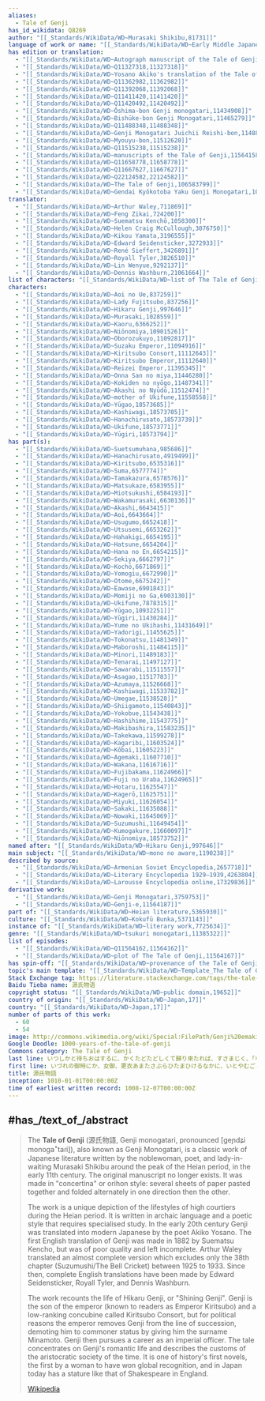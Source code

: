 ```yaml
---
aliases:
  - Tale of Genji
has_id_wikidata: Q8269
author: "[[_Standards/WikiData/WD~Murasaki Shikibu,81731]]"
language of work or name: "[[_Standards/WikiData/WD~Early Middle Japanese,182695]]"
has edition or translation:
  - "[[_Standards/WikiData/WD~Autograph manuscript of the Tale of Genji by Fujiwara no Teika,201335]]"
  - "[[_Standards/WikiData/WD~Q11327318,11327318]]"
  - "[[_Standards/WikiData/WD~Yosano Akiko's translation of the Tale of Genji,11361935]]"
  - "[[_Standards/WikiData/WD~Q11362982,11362982]]"
  - "[[_Standards/WikiData/WD~Q11392068,11392068]]"
  - "[[_Standards/WikiData/WD~Q11411420,11411420]]"
  - "[[_Standards/WikiData/WD~Q11420492,11420492]]"
  - "[[_Standards/WikiData/WD~Ōshima-bon Genji monogatari,11434908]]"
  - "[[_Standards/WikiData/WD~Bishūke-bon Genji Monogatari,11465279]]"
  - "[[_Standards/WikiData/WD~Q11488348,11488348]]"
  - "[[_Standards/WikiData/WD~Genji Monogatari Juichii Reishi-bon,11488717]]"
  - "[[_Standards/WikiData/WD~Myouyu-bon,11512620]]"
  - "[[_Standards/WikiData/WD~Q11515238,11515238]]"
  - "[[_Standards/WikiData/WD~manuscripts of the Tale of Genji,11564158]]"
  - "[[_Standards/WikiData/WD~Q11658778,11658778]]"
  - "[[_Standards/WikiData/WD~Q11667627,11667627]]"
  - "[[_Standards/WikiData/WD~Q22124582,22124582]]"
  - "[[_Standards/WikiData/WD~The Tale of Genji,106583799]]"
  - "[[_Standards/WikiData/WD~Gendai Kyōkotoba Yaku Genji Monogatari,106981933]]"
translator:
  - "[[_Standards/WikiData/WD~Arthur Waley,711869]]"
  - "[[_Standards/WikiData/WD~Feng Zikai,724200]]"
  - "[[_Standards/WikiData/WD~Suematsu Kenchō,1058300]]"
  - "[[_Standards/WikiData/WD~Helen Craig McCullough,3076750]]"
  - "[[_Standards/WikiData/WD~Kikou Yamata,3196555]]"
  - "[[_Standards/WikiData/WD~Edward Seidensticker,3272933]]"
  - "[[_Standards/WikiData/WD~René Sieffert,3426891]]"
  - "[[_Standards/WikiData/WD~Royall Tyler,3826510]]"
  - "[[_Standards/WikiData/WD~Lin Wenyue,9292137]]"
  - "[[_Standards/WikiData/WD~Dennis Washburn,21061664]]"
list of characters: "[[_Standards/WikiData/WD~list of The Tale of Genji characters,837212]]"
characters:
  - "[[_Standards/WikiData/WD~Aoi no Ue,837259]]"
  - "[[_Standards/WikiData/WD~Lady Fujitsubo,837256]]"
  - "[[_Standards/WikiData/WD~Hikaru Genji,997646]]"
  - "[[_Standards/WikiData/WD~Murasaki,1028559]]"
  - "[[_Standards/WikiData/WD~Kaoru,6366252]]"
  - "[[_Standards/WikiData/WD~Niōnomiya,10901526]]"
  - "[[_Standards/WikiData/WD~Oborozukuyo,11092817]]"
  - "[[_Standards/WikiData/WD~Suzaku Emperor,11094916]]"
  - "[[_Standards/WikiData/WD~Kiritsubo Consort,11112643]]"
  - "[[_Standards/WikiData/WD~Kiritsubo Emperor,11112640]]"
  - "[[_Standards/WikiData/WD~Reizei Emperor,11395345]]"
  - "[[_Standards/WikiData/WD~Onna San no miya,11446280]]"
  - "[[_Standards/WikiData/WD~Kokiden no nyōgo,11487341]]"
  - "[[_Standards/WikiData/WD~Akashi no Nyūdō,11512474]]"
  - "[[_Standards/WikiData/WD~mother of Ukifune,11558558]]"
  - "[[_Standards/WikiData/WD~Yūgao,18573685]]"
  - "[[_Standards/WikiData/WD~Kashiwagi,18573705]]"
  - "[[_Standards/WikiData/WD~Hanachirusato,18573739]]"
  - "[[_Standards/WikiData/WD~Ukifune,18573771]]"
  - "[[_Standards/WikiData/WD~Yūgiri,18573794]]"
has part(s):
  - "[[_Standards/WikiData/WD~Suetsumuhana,985686]]"
  - "[[_Standards/WikiData/WD~Hanachirusato,4919499]]"
  - "[[_Standards/WikiData/WD~Kiritsubo,6535316]]"
  - "[[_Standards/WikiData/WD~Suma,6577774]]"
  - "[[_Standards/WikiData/WD~Tamakazura,6578576]]"
  - "[[_Standards/WikiData/WD~Matsukaze,6583955]]"
  - "[[_Standards/WikiData/WD~Miotsukushi,6584193]]"
  - "[[_Standards/WikiData/WD~Wakamurasaki,6630136]]"
  - "[[_Standards/WikiData/WD~Akashi,6643415]]"
  - "[[_Standards/WikiData/WD~Aoi,6643664]]"
  - "[[_Standards/WikiData/WD~Usugumo,6652418]]"
  - "[[_Standards/WikiData/WD~Utsusemi,6653262]]"
  - "[[_Standards/WikiData/WD~Hahakigi,6654195]]"
  - "[[_Standards/WikiData/WD~Hatsune,6654204]]"
  - "[[_Standards/WikiData/WD~Hana no En,6654215]]"
  - "[[_Standards/WikiData/WD~Sekiya,6662797]]"
  - "[[_Standards/WikiData/WD~Kochō,6671869]]"
  - "[[_Standards/WikiData/WD~Yomogiu,6672990]]"
  - "[[_Standards/WikiData/WD~Otome,6675242]]"
  - "[[_Standards/WikiData/WD~Eawase,6901843]]"
  - "[[_Standards/WikiData/WD~Momiji no Ga,6903130]]"
  - "[[_Standards/WikiData/WD~Ukifune,7878315]]"
  - "[[_Standards/WikiData/WD~Yūgao,10932251]]"
  - "[[_Standards/WikiData/WD~Yūgiri,11430284]]"
  - "[[_Standards/WikiData/WD~Yume no Ukihashi,11431649]]"
  - "[[_Standards/WikiData/WD~Yadorigi,11455625]]"
  - "[[_Standards/WikiData/WD~Tokonatsu,11481349]]"
  - "[[_Standards/WikiData/WD~Maboroshi,11484115]]"
  - "[[_Standards/WikiData/WD~Minori,11489183]]"
  - "[[_Standards/WikiData/WD~Tenarai,11497127]]"
  - "[[_Standards/WikiData/WD~Sawarabi,11511557]]"
  - "[[_Standards/WikiData/WD~Asagao,11517783]]"
  - "[[_Standards/WikiData/WD~Azumaya,11526668]]"
  - "[[_Standards/WikiData/WD~Kashiwagi,11533782]]"
  - "[[_Standards/WikiData/WD~Umegae,11538528]]"
  - "[[_Standards/WikiData/WD~Shiigamoto,11540843]]"
  - "[[_Standards/WikiData/WD~Yokobue,11543438]]"
  - "[[_Standards/WikiData/WD~Hashihime,11543775]]"
  - "[[_Standards/WikiData/WD~Makibashira,11583235]]"
  - "[[_Standards/WikiData/WD~Takekawa,11599278]]"
  - "[[_Standards/WikiData/WD~Kagaribi,11603524]]"
  - "[[_Standards/WikiData/WD~Kōbai,11605223]]"
  - "[[_Standards/WikiData/WD~Agemaki,11607710]]"
  - "[[_Standards/WikiData/WD~Wakana,11616716]]"
  - "[[_Standards/WikiData/WD~Fujibakama,11624966]]"
  - "[[_Standards/WikiData/WD~Fuji no Uraba,11624965]]"
  - "[[_Standards/WikiData/WD~Hotaru,11625547]]"
  - "[[_Standards/WikiData/WD~Kagerō,11625751]]"
  - "[[_Standards/WikiData/WD~Miyuki,11626054]]"
  - "[[_Standards/WikiData/WD~Sakaki,11635088]]"
  - "[[_Standards/WikiData/WD~Nowaki,11645069]]"
  - "[[_Standards/WikiData/WD~Suzumushi,11649454]]"
  - "[[_Standards/WikiData/WD~Kumogakure,11660097]]"
  - "[[_Standards/WikiData/WD~Niōnomiya,18573752]]"
named after: "[[_Standards/WikiData/WD~Hikaru Genji,997646]]"
main subject: "[[_Standards/WikiData/WD~mono no aware,1190238]]"
described by source:
  - "[[_Standards/WikiData/WD~Armenian Soviet Encyclopedia,2657718]]"
  - "[[_Standards/WikiData/WD~Literary Encyclopedia 1929—1939,4263804]]"
  - "[[_Standards/WikiData/WD~Larousse Encyclopedia online,17329836]]"
derivative work:
  - "[[_Standards/WikiData/WD~Genji Monogatari,3759753]]"
  - "[[_Standards/WikiData/WD~Genji-e,11564187]]"
part of: "[[_Standards/WikiData/WD~Heian literature,5365930]]"
culture: "[[_Standards/WikiData/WD~Kokufū Bunka,5371143]]"
instance of: "[[_Standards/WikiData/WD~literary work,7725634]]"
genre: "[[_Standards/WikiData/WD~tsukuri monogatari,11385322]]"
list of episodes:
  - "[[_Standards/WikiData/WD~Q11564162,11564162]]"
  - "[[_Standards/WikiData/WD~plot of The Tale of Genji,11564167]]"
has spin-off: "[[_Standards/WikiData/WD~provenance of the Tale of Genji and related works,11564161]]"
topic's main template: "[[_Standards/WikiData/WD~Template_The Tale of Genji,14636263]]"
Stack Exchange tag: https://literature.stackexchange.com/tags/the-tale-of-genji
Baidu Tieba name: 源氏物语
copyright status: "[[_Standards/WikiData/WD~public domain,19652]]"
country of origin: "[[_Standards/WikiData/WD~Japan,17]]"
country: "[[_Standards/WikiData/WD~Japan,17]]"
number of parts of this work:
  - 60
  - 54
image: http://commons.wikimedia.org/wiki/Special:FilePath/Genji%20emaki%2001003%20002.jpg
Google Doodle: 1000-years-of-the-tale-of-genji
Commons category: The Tale of Genji
last line: いつしかと待ちおはするに、かくたどたどしくて歸り來たれば、すさまじく、「なかなかなり」と、思すことさまざまにて、「人の隱し据ゑたるにやあらむ」と、わが御心の思ひ寄らぬ隈なく、落とし置きたまへりしならひに、とぞ本にはべめる。
first line: いづれの御時にか、女御、更衣あまたさぶらひたまひけるなかに、いとやむごとなき際にはあらぬが、すぐれて時めきたまふありけり。
title: 源氏物語
inception: 1010-01-01T00:00:00Z
time of earliest written record: 1008-12-07T00:00:00Z
---
```



## #has_/text_of_/abstract 

> The **Tale of Genji** (源氏物語, Genji monogatari, pronounced [ɡeɲdʑi monoɡaꜜtaɾi]), 
> also known as Genji Monogatari, is a classic work of Japanese literature written by the noblewoman, poet, and lady-in-waiting Murasaki Shikibu around the peak of the Heian period, 
> in the early 11th century. The original manuscript no longer exists. 
> It was made in "concertina" or orihon style: 
> several sheets of paper pasted together and folded alternately in one direction then the other.
>
> The work is a unique depiction of the lifestyles of high courtiers during the Heian period. It is written in archaic language and a poetic style that requires specialised study. In the early 20th century Genji was translated into modern Japanese by the poet Akiko Yosano. The first English translation of Genji was made in 1882 by Suematsu Kencho, but was of poor quality and left incomplete. Arthur Waley translated an almost complete version which excludes only the 38th chapter (Suzumushi/The Bell Cricket) between 1925 to 1933. Since then, complete English translations have been made by Edward Seidensticker, Royall Tyler, and Dennis Washburn.
>
> The work recounts the life of Hikaru Genji, or "Shining Genji". Genji is the son of the emperor (known to readers as Emperor Kiritsubo) and a low-ranking concubine called Kiritsubo Consort, but for political reasons the emperor removes Genji from the line of succession, demoting him to commoner status by giving him the surname Minamoto. Genji then pursues a career as an imperial officer. The tale concentrates on Genji's romantic life and describes the customs of the aristocratic society of the time. It is one of history's first novels, the first by a woman to have won global recognition, and in Japan today has a stature like that of Shakespeare in England.
>
> [Wikipedia](https://en.wikipedia.org/wiki/The%20Tale%20of%20Genji) 


